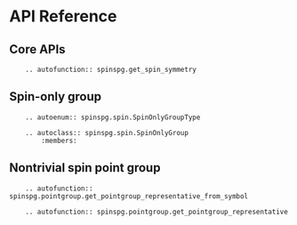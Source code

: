 # API Reference

## Core APIs

```{eval-rst}
    .. autofunction:: spinspg.get_spin_symmetry
```

## Spin-only group

```{eval-rst}
    .. autoenum:: spinspg.spin.SpinOnlyGroupType
```

```{eval-rst}
    .. autoclass:: spinspg.spin.SpinOnlyGroup
        :members:
```

## Nontrivial spin point group

```{eval-rst}
    .. autofunction:: spinspg.pointgroup.get_pointgroup_representative_from_symbol
```

```{eval-rst}
    .. autofunction:: spinspg.pointgroup.get_pointgroup_representative
```
